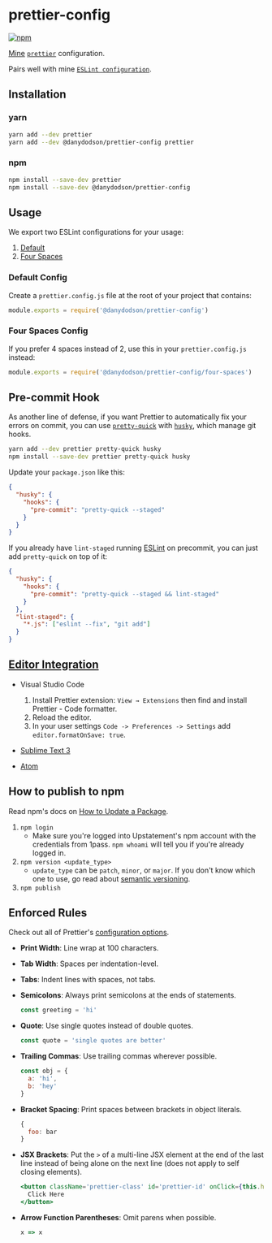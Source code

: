 # prettier-config

[![npm](https://img.shields.io/npm/v/@danydodson/prettier-config?style=for-the-badge)](https://www.npmjs.com/package/@danydodson/prettier-config)

[Mine](https://danydodson.com) [`prettier`](https://prettier.io) configuration.

Pairs well with mine [`ESLint configuration`](https://www.npmjs.com/package/@danydodson/eslint-config).

## Installation

### yarn

```sh
yarn add --dev prettier
yarn add --dev @danydodson/prettier-config prettier
```

### npm

```sh
npm install --save-dev prettier
npm install --save-dev @danydodson/prettier-config
```

## Usage

We export two ESLint configurations for your usage:

1. [Default](#default-config)
2. [Four Spaces](#four-spaces-config)

### Default Config

Create a `prettier.config.js` file at the root of your project that contains:

```js
module.exports = require('@danydodson/prettier-config')
```

### Four Spaces Config

If you prefer 4 spaces instead of 2, use this in your `prettier.config.js` instead:

```js
module.exports = require('@danydodson/prettier-config/four-spaces')
```

## Pre-commit Hook

As another line of defense, if you want Prettier to automatically fix your errors on commit, you can use [`pretty-quick`](https://github.com/azz/pretty-quick) with [`husky`](https://github.com/typicode/husky), which manage git hooks.

```sh
yarn add --dev prettier pretty-quick husky
npm install --save-dev prettier pretty-quick husky
```

Update your `package.json` like this:

```json
{
  "husky": {
    "hooks": {
      "pre-commit": "pretty-quick --staged"
    }
  }
}
```

If you already have `lint-staged` running [ESLint](https://github.com/Upstatement/eslint-config#pre-commit-hook) on precommit, you can just add `pretty-quick` on top of it:

```json
{
  "husky": {
    "hooks": {
      "pre-commit": "pretty-quick --staged && lint-staged"
    }
  },
  "lint-staged": {
    "*.js": ["eslint --fix", "git add"]
  }
}
```

## [Editor Integration](https://prettier.io/docs/en/editors.html)

- Visual Studio Code

  1. Install Prettier extension: `View → Extensions` then find and install Prettier - Code formatter.
  2. Reload the editor.
  3. In your user settings `Code -> Preferences -> Settings` add `editor.formatOnSave: true`.

- [Sublime Text 3](https://packagecontrol.io/packages/JsPrettier)

- [Atom](https://atom.io/packages/prettier-atom)

## How to publish to npm

Read npm's docs on [How to Update a Package](https://docs.npmjs.com/getting-started/publishing-npm-packages#how-to-update-a-package).

1. `npm login`
   - Make sure you're logged into Upstatement's npm account with the credentials from 1pass. `npm whoami` will tell you if you're already logged in.
2. `npm version <update_type>`
   - `update_type` can be `patch`, `minor`, or `major`. If you don't know which one to use, go read about [semantic versioning](https://docs.npmjs.com/getting-started/semantic-versioning).
3. `npm publish`

## Enforced Rules

Check out all of Prettier's [configuration options](https://prettier.io/docs/en/options.html).

- **Print Width**: Line wrap at 100 characters.

- **Tab Width**: Spaces per indentation-level.

- **Tabs**: Indent lines with spaces, not tabs.

- **Semicolons**: Always print semicolons at the ends of statements.

  ```js
  const greeting = 'hi'
  ```

- **Quote**: Use single quotes instead of double quotes.

  ```js
  const quote = 'single quotes are better'
  ```

- **Trailing Commas**: Use trailing commas wherever possible.

  ```js
  const obj = {
    a: 'hi',
    b: 'hey'
  }
  ```

- **Bracket Spacing**: Print spaces between brackets in object literals.

  ```js
  {
    foo: bar
  }
  ```

- **JSX Brackets**: Put the `>` of a multi-line JSX element at the end of the last line instead of being alone on the next line (does not apply to self closing elements).

  ```jsx
  <button className='prettier-class' id='prettier-id' onClick={this.handleClick}>
    Click Here
  </button>
  ```

- **Arrow Function Parentheses**: Omit parens when possible.

  ```js
  x => x
  ```
